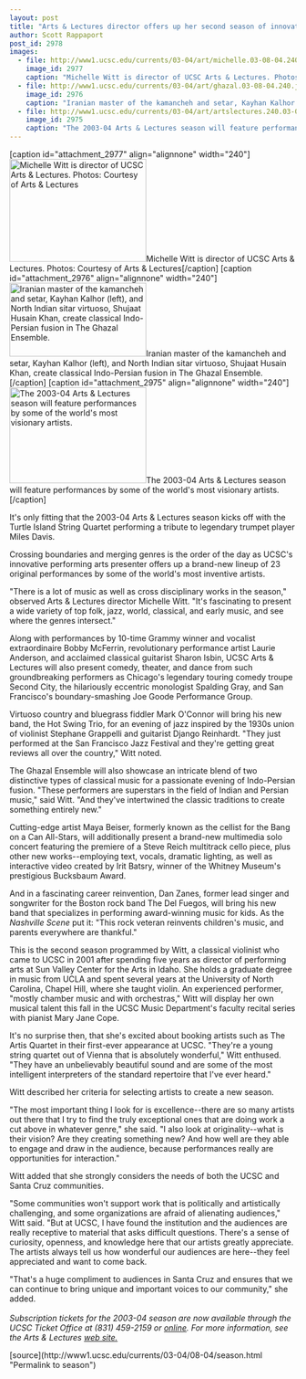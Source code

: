```yaml
---
layout: post
title: "Arts & Lectures director offers up her second season of innovative programming"
author: Scott Rappaport
post_id: 2978
images:
  - file: http://www1.ucsc.edu/currents/03-04/art/michelle.03-08-04.240.jpg
    image_id: 2977
    caption: "Michelle Witt is director of UCSC Arts & Lectures. Photos: Courtesy of Arts & Lectures"
  - file: http://www1.ucsc.edu/currents/03-04/art/ghazal.03-08-04.240.jpg
    image_id: 2976
    caption: "Iranian master of the kamancheh and setar, Kayhan Kalhor (left), and North Indian sitar virtuoso, Shujaat Husain Khan, create classical Indo-Persian fusion in The Ghazal Ensemble."
  - file: http://www1.ucsc.edu/currents/03-04/art/artslectures.240.03-08-04.jpg
    image_id: 2975
    caption: "The 2003-04 Arts & Lectures season will feature performances by some of the world's most visionary artists."
---
```


[caption id="attachment_2977" align="alignnone" width="240"]<a href="http://localhost/mysite/wp-content/uploads/2003/08/michelle.03-08-04.240.jpg"><img class="size-full wp-image-2977" src="http://localhost/mysite/wp-content/uploads/2003/08/michelle.03-08-04.240.jpg" alt="Michelle Witt is director of UCSC Arts & Lectures. Photos: Courtesy of Arts & Lectures" width="240" height="180" /></a>Michelle Witt is director of UCSC Arts & Lectures. Photos: Courtesy of Arts & Lectures[/caption]
[caption id="attachment_2976" align="alignnone" width="240"]<a href="http://localhost/mysite/wp-content/uploads/2003/08/ghazal.03-08-04.240.jpg"><img class="size-full wp-image-2976" src="http://localhost/mysite/wp-content/uploads/2003/08/ghazal.03-08-04.240.jpg" alt="Iranian master of the kamancheh and setar, Kayhan Kalhor (left), and North Indian sitar virtuoso, Shujaat Husain Khan, create classical Indo-Persian fusion in The Ghazal Ensemble." width="240" height="129" /></a>Iranian master of the kamancheh and setar, Kayhan Kalhor (left), and North Indian sitar virtuoso, Shujaat Husain Khan, create classical Indo-Persian fusion in The Ghazal Ensemble.[/caption]
[caption id="attachment_2975" align="alignnone" width="240"]<a href="http://localhost/mysite/wp-content/uploads/2003/08/artslectures.240.03-08-04.jpg"><img class="size-full wp-image-2975" src="http://localhost/mysite/wp-content/uploads/2003/08/artslectures.240.03-08-04.jpg" alt="The 2003-04 Arts & Lectures season will feature performances by some of the world's most visionary artists." width="240" height="168" /></a>The 2003-04 Arts & Lectures season will feature performances by some of the world's most visionary artists.[/caption]
<p>
  It's only fitting that the 2003-04 Arts &amp; Lectures season kicks off with the Turtle Island String Quartet performing a tribute to legendary trumpet player Miles Davis.
</p>
<p>
  Crossing boundaries and merging genres is the order of the day as UCSC's innovative performing arts presenter offers up a brand-new lineup of 23 original performances by some of the world's most inventive artists.<br>
</p>
<p>
  "There is a lot of music as well as cross disciplinary works in the season," observed Arts &amp; Lectures director Michelle Witt. "It's fascinating to present a wide variety of top folk, jazz, world, classical, and early music, and see where the genres intersect."<br>
</p>
<p>
  Along with performances by 10-time Grammy winner and vocalist extraordinaire Bobby McFerrin, revolutionary performance artist Laurie Anderson, and acclaimed classical guitarist Sharon Isbin, UCSC Arts &amp; Lectures will also present comedy, theater, and dance from such groundbreaking performers as Chicago's legendary touring comedy troupe Second City, the hilariously eccentric monologist Spalding Gray, and San Francisco's boundary-smashing Joe Goode Performance Group.<br>
</p>
<p>
  Virtuoso country and bluegrass fiddler Mark O'Connor will bring his new band, the Hot Swing Trio, for an evening of jazz inspired by the 1930s union of violinist Stephane Grappelli and guitarist Django Reinhardt. "They just performed at the San Francisco Jazz Festival and they're getting great reviews all over the country," Witt noted.<br>
</p>
<p>
  The Ghazal Ensemble will also showcase an intricate blend of two distinctive types of classical music for a passionate evening of Indo-Persian fusion. "These performers are superstars in the field of Indian and Persian music," said Witt. "And they've intertwined the classic traditions to create something entirely new."<br>
</p>
<p>
  Cutting-edge artist Maya Beiser, formerly known as the cellist for the Bang on a Can All-Stars, will additionally present a brand-new multimedia solo concert featuring the premiere of a Steve Reich multitrack cello piece, plus other new works--employing text, vocals, dramatic lighting, as well as interactive video created by Irit Batsry, winner of the Whitney Museum's prestigious Bucksbaum Award.<br>
</p>
<p>
  And in a fascinating career reinvention, Dan Zanes, former lead singer and songwriter for the Boston rock band The Del Fuegos, will bring his new band that specializes in performing award-winning music for kids. As the <i>Nashville Scene</i> put it: "This rock veteran reinvents children's music, and parents everywhere are thankful."<br>
</p>
<p>
  This is the second season programmed by Witt, a classical violinist who came to UCSC in 2001 after spending five years as director of performing arts at Sun Valley Center for the Arts in Idaho. She holds a graduate degree in music from UCLA and spent several years at the University of North Carolina, Chapel Hill, where she taught violin. An experienced performer, "mostly chamber music and with orchestras," Witt will display her own musical talent this fall in the UCSC Music Department's faculty recital series with pianist Mary Jane Cope.<br>
</p>
<p>
  It's no surprise then, that she's excited about booking artists such as The Artis Quartet in their first-ever appearance at UCSC. "They're a young string quartet out of Vienna that is absolutely wonderful," Witt enthused. "They have an unbelievably beautiful sound and are some of the most intelligent interpreters of the standard repertoire that I've ever heard."<br>
</p>
<p>
  Witt described her criteria for selecting artists to create a new season.
</p>
<p>
  "The most important thing I look for is excellence--there are so many artists out there that I try to find the truly exceptional ones that are doing work a cut above in whatever genre," she said. "I also look at originality--what is their vision? Are they creating something new? And how well are they able to engage and draw in the audience, because performances really are opportunities for interaction."<br>
</p>
<p>
  Witt added that she strongly considers the needs of both the UCSC and Santa Cruz communities.<br>
</p>
<p>
  "Some communities won't support work that is politically and artistically challenging, and some organizations are afraid of alienating audiences," Witt said. "But at UCSC, I have found the institution and the audiences are really receptive to material that asks difficult questions. There's a sense of curiosity, openness, and knowledge here that our artists greatly appreciate. The artists always tell us how wonderful our audiences are here--they feel appreciated and want to come back.<br>
</p>
<p>
  "That's a huge compliment to audiences in Santa Cruz and ensures that we can continue to bring unique and important voices to our community," she added.<br>
  <br>
  <i>Subscription tickets for the 2003-04 season are now available through the UCSC Ticket Office at (831) 459-2159 or <a href="http://events.ucsc.edu/tickets">online</a>. For more information, see the Arts &amp; Lectures <a href="http://events.ucsc.edu/artslecs">web site.</a></i>
</p>
[source](http://www1.ucsc.edu/currents/03-04/08-04/season.html "Permalink to season")
